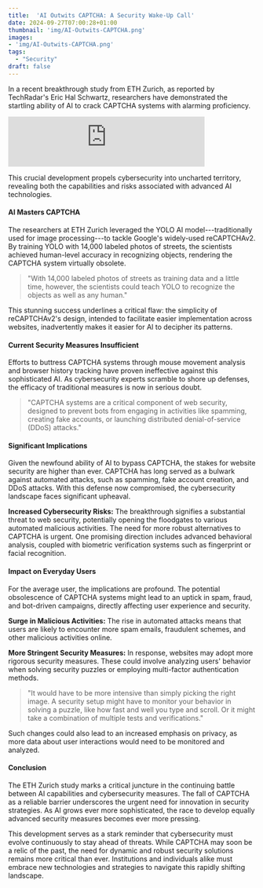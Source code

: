 ```yaml
---
title:  'AI Outwits CAPTCHA: A Security Wake-Up Call'
date: 2024-09-27T07:00:28+01:00
thumbnail: 'img/AI-Outwits-CAPTCHA.png'
images: 
- 'img/AI-Outwits-CAPTCHA.png'
tags:
  - "Security"
draft: false
---
```


In a recent breakthrough study from ETH Zurich, as reported by TechRadar's Eric Hal Schwartz, researchers have demonstrated the startling ability of AI to crack CAPTCHA systems with alarming proficiency. 

<!--more-->

<iframe src="https://podcasters.spotify.com/pod/show/artificial-insights-pod/embed/episodes/AI-Outwits-CAPTCHA-A-Security-Wake-Up-Call-e2oq4j6" height="102px" width="400px" frameborder="0" scrolling="no"></iframe>

This crucial development propels cybersecurity into uncharted territory, revealing both the capabilities and risks associated with advanced AI technologies.

#### AI Masters CAPTCHA

The researchers at ETH Zurich leveraged the YOLO AI model---traditionally used for image processing---to tackle Google's widely-used reCAPTCHAv2. By training YOLO with 14,000 labeled photos of streets, the scientists achieved human-level accuracy in recognizing objects, rendering the CAPTCHA system virtually obsolete.

> "With 14,000 labeled photos of streets as training data and a little time, however, the scientists could teach YOLO to recognize the objects as well as any human."

This stunning success underlines a critical flaw: the simplicity of reCAPTCHAv2's design, intended to facilitate easier implementation across websites, inadvertently makes it easier for AI to decipher its patterns.

#### Current Security Measures Insufficient

Efforts to buttress CAPTCHA systems through mouse movement analysis and browser history tracking have proven ineffective against this sophisticated AI. As cybersecurity experts scramble to shore up defenses, the efficacy of traditional measures is now in serious doubt.

> "CAPTCHA systems are a critical component of web security, designed to prevent bots from engaging in activities like spamming, creating fake accounts, or launching distributed denial-of-service (DDoS) attacks."

#### Significant Implications

Given the newfound ability of AI to bypass CAPTCHA, the stakes for website security are higher than ever. CAPTCHA has long served as a bulwark against automated attacks, such as spamming, fake account creation, and DDoS attacks. With this defense now compromised, the cybersecurity landscape faces significant upheaval.

**Increased Cybersecurity Risks:** The breakthrough signifies a substantial threat to web security, potentially opening the floodgates to various automated malicious activities. The need for more robust alternatives to CAPTCHA is urgent. One promising direction includes advanced behavioral analysis, coupled with biometric verification systems such as fingerprint or facial recognition.

#### Impact on Everyday Users

For the average user, the implications are profound. The potential obsolescence of CAPTCHA systems might lead to an uptick in spam, fraud, and bot-driven campaigns, directly affecting user experience and security.

**Surge in Malicious Activities:** The rise in automated attacks means that users are likely to encounter more spam emails, fraudulent schemes, and other malicious activities online.

**More Stringent Security Measures:** In response, websites may adopt more rigorous security measures. These could involve analyzing users' behavior when solving security puzzles or employing multi-factor authentication methods.

> "It would have to be more intensive than simply picking the right image. A security setup might have to monitor your behavior in solving a puzzle, like how fast and well you type and scroll. Or it might take a combination of multiple tests and verifications."

Such changes could also lead to an increased emphasis on privacy, as more data about user interactions would need to be monitored and analyzed.

#### Conclusion

The ETH Zurich study marks a critical juncture in the continuing battle between AI capabilities and cybersecurity measures. The fall of CAPTCHA as a reliable barrier underscores the urgent need for innovation in security strategies. As AI grows ever more sophisticated, the race to develop equally advanced security measures becomes ever more pressing.

This development serves as a stark reminder that cybersecurity must evolve continuously to stay ahead of threats. While CAPTCHA may soon be a relic of the past, the need for dynamic and robust security solutions remains more critical than ever. Institutions and individuals alike must embrace new technologies and strategies to navigate this rapidly shifting landscape.